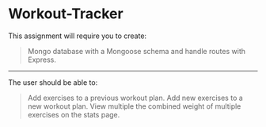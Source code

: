 # Workout-Tracker


This assignment will require you to create: 
> Mongo database with a 
> Mongoose schema and 
> handle routes with Express.
---------


The user should be able to:
> Add exercises to a previous workout plan.
> Add new exercises to a new workout plan.
> View multiple the combined weight of multiple exercises on the stats page.